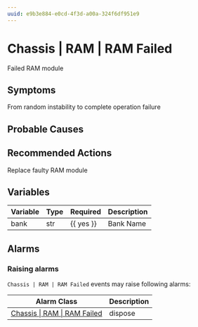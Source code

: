 ```yaml
---
uuid: e9b3e884-e0cd-4f3d-a00a-324f6df951e9
---
```

# Chassis | RAM | RAM Failed

Failed RAM module

## Symptoms

From random instability to complete operation failure

## Probable Causes

## Recommended Actions

Replace faulty RAM module

## Variables

Variable | Type | Required | Description
--- | --- | --- | ---
bank | str | {{ yes }} | Bank Name

## Alarms

### Raising alarms

`Chassis | RAM | RAM Failed` events may raise following alarms:

Alarm Class | Description
--- | ---
[Chassis \| RAM \| RAM Failed](../../../alarm-classes/chassis/ram/ram-failed.md) | dispose
